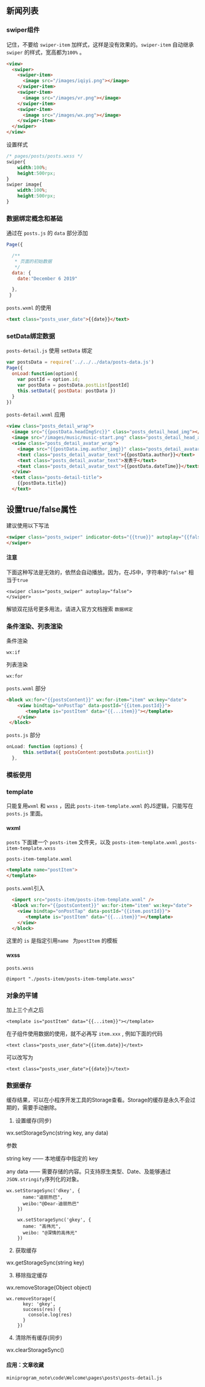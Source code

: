 ## 新闻列表

### swiper组件

记住，不要给 `swiper-item` 加样式，这样是没有效果的。`swiper-item` 自动继承 `swiper` 的样式，宽高都为`100%` 。

```html
<view>
  <swiper>
    <swiper-item>
      <image src="/images/iqiyi.png"></image>
    </swiper-item>
    <swiper-item>
      <image src="/images/vr.png"></image>
    </swiper-item>
    <swiper-item>
      <image src="/images/wx.png"></image>
    </swiper-item>
  </swiper>
</view>
```

设置样式

```css
/* pages/posts/posts.wxss */
swiper{
    width:100%;
    height:500rpx;
}
swiper image{
    width:100%;
    height:500rpx; 
}
```

### 数据绑定概念和基础

通过在 `posts.js` 的 `data` 部分添加

```js
Page({

  /**
   * 页面的初始数据
   */
  data: {
    date:"December 6 2019"

  },
 }
```

`posts.wxml`  的使用

```html
<text class="posts_user_date">{{date}}</text>
```

### setData绑定数据

`posts-detail.js` 使用 `setData` 绑定

```js
var postsData = require('../../../data/posts-data.js')
Page({
  onLoad:function(option){
    var postId = option.id;
    var postData = postsData.postList[postId]
    this.setData({ postData: postData })
  }
})
```

`posts-detail.wxml` 应用

```html
<view class="posts_detail_wrap">
  <image src="{{postData.headImgSrc}}" class="posts_detail_head_img"></image>
  <image src="/images/music/music-start.png" class="posts_detail_head_audio"></image>
  <view class="posts_detail_avatar_wrap">
    <image src="{{postData.img.author_img}}" class="posts_detail_avatar"></image>
    <text class="posts_detail_avatar_text">{{postData.author}}</text>
    <text class="posts_detail_avatar_text">发表于</text>
    <text class="posts_detail_avatar_text">{{postData.dateTime}}</text>
  </view>
  <text class="posts-detail-title">
    {{postData.title}}
  </text>
```

## 设置true/false属性

建议使用以下写法

```html
<swiper class="posts_swiper" indicator-dots="{{true}}" autoplay="{{false}}">
</swiper>
```

#### 注意

下面这种写法是无效的，依然会自动播放。因为，在JS中，字符串的`"false"` 相当于`true`

```
<swiper class="posts_swiper" autoplay="false">
</swiper>
```

解锁双花括号更多用法，请进入官方文档搜索 `数据绑定`

### 条件渲染、列表渲染

条件渲染

```
wx:if
```

列表渲染

```
wx:for
```

`posts.wxml` 部分

```html
<block wx:for="{{postsContent}}" wx:for-item="item" wx:key="date">
    <view bindtap="onPostTap" data-postId="{{item.postId}}">
       <template is="postItem" data="{{...item}}"></template>
    </view>
 </block>
```

`posts.js` 部分

```js
onLoad: function (options) {
      this.setData({ postsContent:postsData.postList})
  },
```

### 模板使用

### template

只能复用`wxml` 和 `wxss` ，因此 `posts-item-template.wxml` 的JS逻辑，只能写在`posts.js` 里面。

#### wxml

`posts` 下面建一个 `posts-item` 文件夹，以及 `posts-item-template.wxml` ,`posts-item-template.wxss`

`posts-item-template.wxml`

```html
<template name="postItem">
</template>
```

`posts.wxml`引入

```html
  <import src="posts-item/posts-item-template.wxml" />
  <block wx:for="{{postsContent}}" wx:for-item="item" wx:key="date">
    <view bindtap="onPostTap" data-postId="{{item.postId}}">
       <template is="postItem" data="{{...item}}"></template>
    </view>
  </block>
```

这里的 `is` 是指定引用`name ` 为`postItem` 的模板

#### wxss

`posts.wxss`

```
@import "./posts-item/posts-item-template.wxss"
```

### 对象的平铺

加上三个点之后

```
<template is="postItem" data="{{...item}}"></template>
```

在子组件使用数据的使用，就不必再写 `item.xxx` , 例如下面的代码

```
<text class="posts_user_date">{{item.date}}</text>
```

可以改写为

```
<text class="posts_user_date">{{date}}</text>
```

### 数据缓存

缓存结果，可以在小程序开发工具的Storage查看。Storage的缓存是永久不会过期的，需要手动删除。

1. 设置缓存(同步)

wx.setStorageSync(string key, any data)

参数 

string key —— 本地缓存中指定的 key

any data —— 需要存储的内容。只支持原生类型、Date、及能够通过`JSON.stringify`序列化的对象。

```
wx.setStorageSync('dkey', {
      name:"迪丽热巴",
      weibo:"@Dear-迪丽热巴"
    })

    wx.setStorageSync('gkey', {
      name: "高伟光",
      weibo: "@深情的高伟光"
    })
```

2. 获取缓存

wx.getStorageSync(string key)

3. 移除指定缓存

wx.removeStorage(Object object)

```
wx.removeStorage({
      key: 'gkey',
      success(res) {
        console.log(res)
      }
    })
```

4. 清除所有缓存(同步)

wx.clearStorageSync()

#### 应用：文章收藏

`miniprogram_note\code\Welcome\pages\posts\posts-detail.js`





